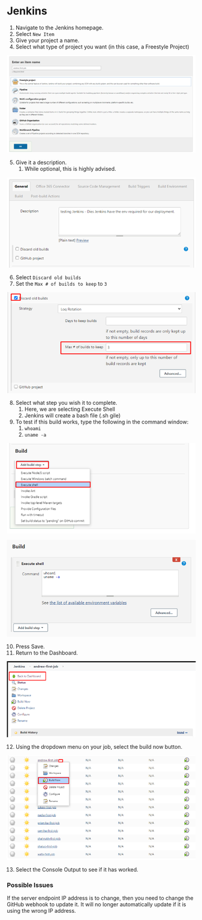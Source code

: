 # Jenkins


1. Navigate to the Jenkins homepage.
2. Select `New Item`
3. Give your project a name.
4. Select what type of project you want (in this case, a Freestyle Project)


![img.png](images/jenkins/image.png)

5. Give it a description.
   1. While optional, this is highly advised.

![img.png](images/jenkins/image-1.png)

6. Select `Discard old builds`
7. Set the `Max # of builds to keep` to `3`


![img.png](images/jenkins/image-2.png)

8. Select what step you wish it to complete.
   1. Here, we are selecting Execute Shell
   2. Jenkins will create a bash file (.sh gile)
9. To test if this build works, type the following in the command window:
   1.  `whoami`
   2.  `uname -a`

![img.png](images/jenkins/image-3.png)


![img.png](images/jenkins/image-4.png)

10. Press Save.
11. Return to the Dashboard.

![img.png](images/jenkins/image-5.png)

12. Using the dropdown menu on your job, select the build now button.

![img.png](images/jenkins/image-6.png)

13. Select the Console Output to see if it has worked.

### Possible Issues

If the server endpoint IP address is to change, then you need to change the GitHub webhook to update it.
It will no longer automatically update if it is using the wrong IP address.